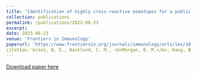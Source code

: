 ```yaml
---
title: "Identification of highly cross-reactive mimotopes for a public T cell response in murine melanoma"
collection: publications
permalink: /publications/2022-06-23
excerpt: 
date: 2023-06-23
venue: 'Frontiers in Immunology'
paperurl: 'https://www.frontiersin.org/journals/immunology/articles/10.3389/fimmu.2022.886683/full'
citation:'Grace, B. E., Backlund, C. M., <b>Morgan, D. M.</b>, Kang, B. H., Singh, N. K., Huisman, B. D., Rappazzo, C. G., Mohnihan, K. D., Maiorino, L., Dobson, C. S., Kyung, T., Gordon, K. S., Holec, P. V., Takou Mbah, O. C., Garafola, D., Wu, S., Love, J. C., Wittrup, K. D., Irvine, D. J., Birnbaum, M. E., &quot;Identification of highly cross-reactive mimotopes for a public T cell response in murine melanoma.&quot; <i>Frontiers in Immunology</i>, 13:886683 (2022).'
---
```

[Download paper here](http://duncanmorgan.github.io/files/fimmu-13-886683.pdf)

